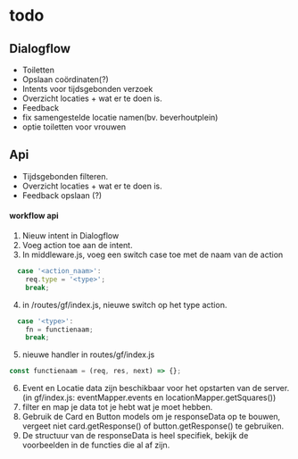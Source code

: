# todo

## Dialogflow

- Toiletten
- Opslaan coördinaten(?)
- Intents voor tijdsgebonden verzoek
- Overzicht locaties + wat er te doen is.
- Feedback
- fix samengestelde locatie namen(bv. beverhoutplein)
- optie toiletten voor vrouwen

## Api

- Tijdsgebonden filteren.
- Overzicht locaties + wat er te doen is.
- Feedback opslaan (?)

#### workflow api

1.  Nieuw intent in Dialogflow
2.  Voeg action toe aan de intent.
3.  In middleware.js, voeg een switch case toe met de naam van de action

```javascript
  case '<action_naam>':
    req.type = '<type>';
    break;
```

4.  in /routes/gf/index.js, nieuwe switch op het type action.

```javascript
  case '<type>':
    fn = functienaam;
    break;
```

5.  nieuwe handler in routes/gf/index.js

```javascript
const functienaam = (req, res, next) => {};
```

6.  Event en Locatie data zijn beschikbaar voor het opstarten van de server. (in gf/index.js: eventMapper.events en locationMapper.getSquares())
7.  filter en map je data tot je hebt wat je moet hebben.
8.  Gebruik de Card en Button models om je responseData op te bouwen, vergeet niet card.getResponse() of button.getResponse() te gebruiken.
9.  De structuur van de responseData is heel specifiek, bekijk de voorbeelden in de functies die al af zijn.
